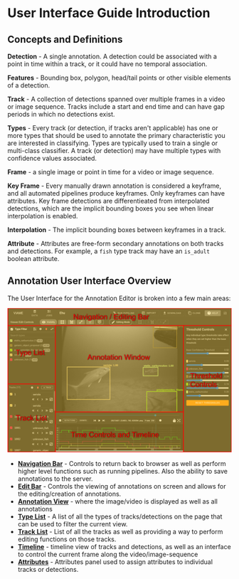 # User Interface Guide Introduction

## Concepts and Definitions

**Detection** - A single annotation.  A detection could be associated with a point in time within a track, or it could have no temporal association.

**Features** - Bounding box, polygon, head/tail points or other visible elements of a detection.

**Track** - A collection of detections spanned over multiple frames in a video or image sequence.  Tracks include a start and end time and can have gap periods in which no detections exist.

**Types** - Every track (or detection, if tracks aren't applicable) has one or more types that should be used to annotate the primary characteristic you are interested in classifying.  Types are typically used to train a single or multi-class classifier.  A track (or detection) may have multiple types with confidence values associated.

**Frame** - a single image or point in time for a video or image sequence.

**Key Frame** - Every manually drawn annotation is considered a keyframe, and all automated pipelines produce keyframes. Only keyframes can have attributes.  Key frame detections are differentieated from interpolated detections, which are the implicit bounding boxes you see when linear interpolation is enabled.

**Interpolation** - The implicit bounding boxes between keyframes in a track.

**Attribute** - Attributes are free-form secondary annotations on both tracks and detections. For example, a `fish` type track may have an `is_adult` boolean attribute.

## Annotation User Interface Overview

The User Interface for the Annotation Editor is broken into a few main areas:

![UI Full View Highlighted](images/UIView/UIFullViewHighlight.png)

* **[Navigation Bar](UI-Navigation-Bar.md)** - Controls to return back to browser as well as perform higher level functions such as running pipelines.  Also the ability to save annotations to the server.
* **[Edit Bar](UI-Edit-Bar.md)** - Controls the viewing of annotations on screen and allows for the editing/creation of annotations.
* **[Annotation View](UI-Annotation-View.md)** - where the image/video is displayed as well as all annotations
* **[Type List](UI-Type-List.md)** - A list of all the types of tracks/detections on the page that can be used to filter the current view.
* **[Track List](UI-Track-List.md)** - List of all the tracks as well as providing a way to perform editing functions on those tracks.
* **[Timeline](UI-Timeline.md)** - timeline view of tracks and detections, as well as an interface to control the current frame along the video/image-sequence
* **[Attributes](Attributes.md)** - Attributes panel used to assign attributes to individual tracks or detections.
